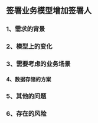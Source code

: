## 签署业务模型增加签署人

### 1、需求的背景

### 2、模型上的变化

### 3、需要考虑的业务场景

#### 4、数据存储的方案

### 5、其他的问题

### 6、存在的风险